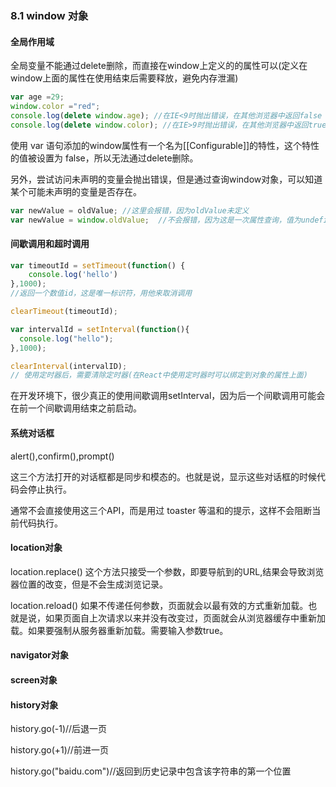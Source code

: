 ### 8.1 window 对象

#### 全局作用域

全局变量不能通过delete删除，而直接在window上定义的的属性可以(定义在window上面的属性在使用结束后需要释放，避免内存泄漏)

```js
var age =29;
window.color ="red";
console.log(delete window.age); //在IE<9时抛出错误，在其他浏览器中返回false
console.log(delete window.color); //在IE>9时抛出错误，在其他浏览器中返回true
```

使用 var 语句添加的window属性有一个名为[[Configurable]]的特性，这个特性的值被设置为 false，所以无法通过delete删除。

另外，尝试访问未声明的变量会抛出错误，但是通过查询window对象，可以知道某个可能未声明的变量是否存在。

```js
var newValue = oldValue; //这里会报错，因为oldValue未定义
var newValue = window.oldValue;  //不会报错，因为这是一次属性查询，值为undefined
```

#### 间歇调用和超时调用

```js
var timeoutId = setTimeout(function() {
	console.log('hello') 
},1000);
//返回一个数值id，这是唯一标识符，用他来取消调用

clearTimeout(timeoutId);

var intervalId = setInterval(function(){
  console.log("hello");
},1000);

clearInterval(intervalID);
// 使用定时器后，需要清除定时器(在React中使用定时器时可以绑定到对象的属性上面)
```

在开发环境下，很少真正的使用间歇调用setInterval，因为后一个间歇调用可能会在前一个间歇调用结束之前启动。

#### 系统对话框

alert(),confirm(),prompt() 

这三个方法打开的对话框都是同步和模态的。也就是说，显示这些对话框的时候代码会停止执行。

通常不会直接使用这三个API，而是用过 toaster 等温和的提示，这样不会阻断当前代码执行。

#### location对象

location.replace() 这个方法只接受一个参数，即要导航到的URL,结果会导致浏览器位置的改变，但是不会生成浏览记录。 

location.reload() 如果不传递任何参数，页面就会以最有效的方式重新加载。也就是说，如果页面自上次请求以来并没有改变过，页面就会从浏览器缓存中重新加载。如果要强制从服务器重新加载。需要输入参数true。

#### navigator对象

#### screen对象

#### history对象

history.go(-1)//后退一页

history.go(+1)//前进一页

history.go("baidu.com")//返回到历史记录中包含该字符串的第一个位置

